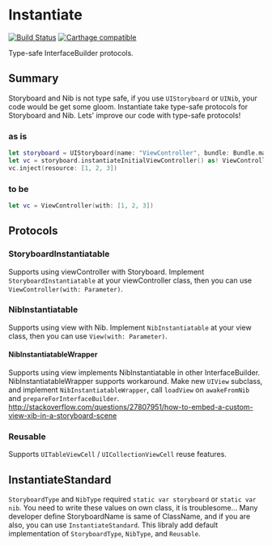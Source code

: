 # Instantiate
[![Build Status](https://travis-ci.org/tarunon/Instantiate.svg?branch=master)](https://travis-ci.org/tarunon/Instantiate)
[![Carthage compatible](https://img.shields.io/badge/Carthage-compatible-4BC51D.svg?style=flat)](https://github.com/Carthage/Carthage)

Type-safe InterfaceBuilder protocols.

## Summary

Storyboard and Nib is not type safe, if you use `UIStoryboard` or `UINib`, your code would be get some gloom.
Instantiate take type-safe protocols for Storyboard and Nib. Lets' improve our code with type-safe protocols!

### as is
```swift
let storyboard = UIStoryboard(name: "ViewController", bundle: Bundle.main)
let vc = storyboard.instantiateInitialViewController() as! ViewController
vc.inject(resource: [1, 2, 3])
```

### to be
```swift
let vc = ViewController(with: [1, 2, 3])
```


## Protocols
### StoryboardInstantiatable
Supports using viewController with Storyboard. Implement `StoryboardInstantiatable` at your viewController class, then you can use `ViewController(with: Parameter)`.
### NibInstantiatable
Supports using view with Nib. Implement `NibInstantiatable` at your view class, then you can use `View(with: Parameter)`.
#### NibInstantiatableWrapper
Supports using view implements NibInstantiatable in other InterfaceBuilder. NibInstantiatableWrapper supports workaround. Make new `UIView` subclass, and implement `NibInstantiatableWrapper`, call `loadView` on `awakeFromNib` and `prepareForInterfaceBuilder`. 
http://stackoverflow.com/questions/27807951/how-to-embed-a-custom-view-xib-in-a-storyboard-scene
### Reusable
Supports `UITableViewCell` / `UICollectionViewCell` reuse features.

## InstantiateStandard
`StoryboardType` and `NibType` required `static var storyboard` or `static var nib`. You need to write these values on own class, it is troublesome...
Many developer define StoryboardName is same of ClassName, and if you are also, you can use `InstantiateStandard`.
This libraly add default implementation of `StoryboardType`, `NibType`, and `Reusable`. 

